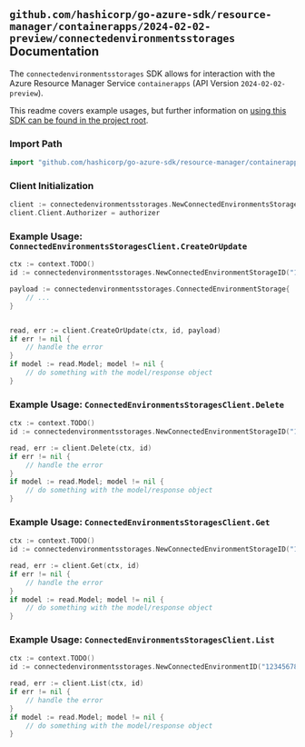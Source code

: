 
## `github.com/hashicorp/go-azure-sdk/resource-manager/containerapps/2024-02-02-preview/connectedenvironmentsstorages` Documentation

The `connectedenvironmentsstorages` SDK allows for interaction with the Azure Resource Manager Service `containerapps` (API Version `2024-02-02-preview`).

This readme covers example usages, but further information on [using this SDK can be found in the project root](https://github.com/hashicorp/go-azure-sdk/tree/main/docs).

### Import Path

```go
import "github.com/hashicorp/go-azure-sdk/resource-manager/containerapps/2024-02-02-preview/connectedenvironmentsstorages"
```


### Client Initialization

```go
client := connectedenvironmentsstorages.NewConnectedEnvironmentsStoragesClientWithBaseURI("https://management.azure.com")
client.Client.Authorizer = authorizer
```


### Example Usage: `ConnectedEnvironmentsStoragesClient.CreateOrUpdate`

```go
ctx := context.TODO()
id := connectedenvironmentsstorages.NewConnectedEnvironmentStorageID("12345678-1234-9876-4563-123456789012", "example-resource-group", "connectedEnvironmentValue", "storageValue")

payload := connectedenvironmentsstorages.ConnectedEnvironmentStorage{
	// ...
}


read, err := client.CreateOrUpdate(ctx, id, payload)
if err != nil {
	// handle the error
}
if model := read.Model; model != nil {
	// do something with the model/response object
}
```


### Example Usage: `ConnectedEnvironmentsStoragesClient.Delete`

```go
ctx := context.TODO()
id := connectedenvironmentsstorages.NewConnectedEnvironmentStorageID("12345678-1234-9876-4563-123456789012", "example-resource-group", "connectedEnvironmentValue", "storageValue")

read, err := client.Delete(ctx, id)
if err != nil {
	// handle the error
}
if model := read.Model; model != nil {
	// do something with the model/response object
}
```


### Example Usage: `ConnectedEnvironmentsStoragesClient.Get`

```go
ctx := context.TODO()
id := connectedenvironmentsstorages.NewConnectedEnvironmentStorageID("12345678-1234-9876-4563-123456789012", "example-resource-group", "connectedEnvironmentValue", "storageValue")

read, err := client.Get(ctx, id)
if err != nil {
	// handle the error
}
if model := read.Model; model != nil {
	// do something with the model/response object
}
```


### Example Usage: `ConnectedEnvironmentsStoragesClient.List`

```go
ctx := context.TODO()
id := connectedenvironmentsstorages.NewConnectedEnvironmentID("12345678-1234-9876-4563-123456789012", "example-resource-group", "connectedEnvironmentValue")

read, err := client.List(ctx, id)
if err != nil {
	// handle the error
}
if model := read.Model; model != nil {
	// do something with the model/response object
}
```
